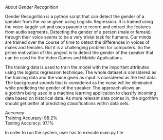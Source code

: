 *About Gender Recognition*

Gender Recognition is a python script that can detect the gender of a speaker from the voice given using Logistic Regression. It is trained using the voice kaggle set and uses pyaudio to record and extract the features from audio segments. Detecting the gender of a person (male or female) through their voice seems to be a very trivial task for humans. Our minds are trained over the course of time to detect the differences in voices of males and females. But it is a challenging problem for computers. So the prime motivation of this project is to detect the gender of the speaker that can be used for the Video Games and Mobile Applications.

The training data is used to train the model with the important attributes using the logistic regression technique. The whole dataset is considered as the training data and the voice given as input is considered as the test data. The background sounds that is considered as the noise will be eliminated while predicting the gender of the speaker. The approach allows an algorithm being used in a machine learning application to classify incoming data based on historical data. As more relevant data comes in, the algorithm should get better at predicting classifications within data sets. 

*Accuracy*    
Training Accuracy:  98.2%     
Testing Accuracy: 97.1%

In order to run the system, user has to execute main.py file
